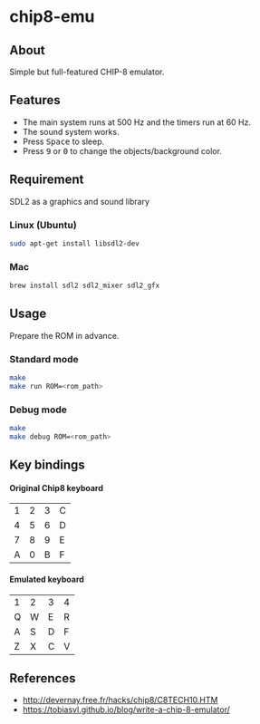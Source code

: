 # chip8-emu

## About

Simple but full-featured CHIP-8 emulator.

## Features

- The main system runs at 500 Hz and the timers run at 60 Hz.
- The sound system works.
- Press <kbd>Space</kbd> to sleep.
- Press <kbd>9</kbd> or <kbd>0</kbd> to change the objects/background color.

## Requirement

SDL2 as a graphics and sound library

### Linux (Ubuntu)

```sh
sudo apt-get install libsdl2-dev
```

### Mac

```sh
brew install sdl2 sdl2_mixer sdl2_gfx
```

## Usage

Prepare the ROM in advance.

### Standard mode

```sh
make
make run ROM=<rom_path>
```

### Debug mode

```sh
make
make debug ROM=<rom_path>
```

## Key bindings

#### Original Chip8 keyboard

| | | | |
|-|-|-|-|
|1|2|3|C|
|4|5|6|D|
|7|8|9|E|
|A|0|B|F|

#### Emulated keyboard

| | | | |
|-|-|-|-|
|1|2|3|4|
|Q|W|E|R|
|A|S|D|F|
|Z|X|C|V|

## References

- <http://devernay.free.fr/hacks/chip8/C8TECH10.HTM>
- <https://tobiasvl.github.io/blog/write-a-chip-8-emulator/>
